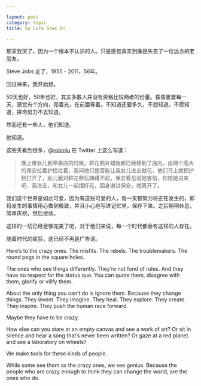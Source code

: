 ```yaml
---

layout: post
category: topic
title: So Life Goes On

---
```


那天我哭了，因为一个根本不认识的人。只是感觉真实到像是失去了一位远方的老朋友。

Steve Jobs 走了，1955 - 2011，56年。

回过神来，我开始想。

50天也好，50年也好，其实多数人并没有资格比较两者的份量。昏昏噩噩每一天，感觉有个方向，亮着光，在前面等着。不知道还要多久，不想知道，不愿知道，拼命努力不去知道。

然而还有一些人，他们知道。

他知道。

这些天看到很多，@[robinlu](http://www.robinlu.com "@robinlu") 在 Twitter 上这么写道：

> 晚上带女儿到苹果店的时候，鲜花照片蜡烛都已经移到了店内，由两个高大的保安拉着护栏拦着，我问他们是否能让我女儿进去献花，他们马上就把护栏打开了，女儿面对鲜花祭坛踌躇不前，保安看见说她害怕，你陪她进来吧，我进去，和女儿一起摆好花，回身谢过保安，就离开了。

我们这个世界是如此可爱，因为有这些可爱的人，每一天都努力将正在发生的，即将发生的事情用心做到极致，并且小心地写进记忆里，保存下来。之后稍稍休息，简单庆祝，然后继续。

这样的一切已经足够完美了吧，对于他们来说，每一个时代都会有这样的人存在。

随着时代的疯狂，这已经不再是广告词。

Here’s to the crazy ones. The misfits. The rebels. The troublemakers. The round pegs in the square holes. 

The ones who see things differently. They’re not fond of rules. And they have no respect for the status quo. You can quote them, disagree with them, glorify or vilify them. 

About the only thing you can’t do is ignore them. Because they change things. They invent. They imagine. They heal. They explore. They create. They inspire. They push the human race forward. 

Maybe they have to be crazy. 

How else can you stare at an empty canvas and see a work of art? Or sit in silence and hear a song that’s never been written? Or gaze at a red planet and see a laboratory on wheels? 

We make tools for these kinds of people. 

While some see them as the crazy ones, we see genius. Because the people who are crazy enough to think they can change the world, are the ones who do.